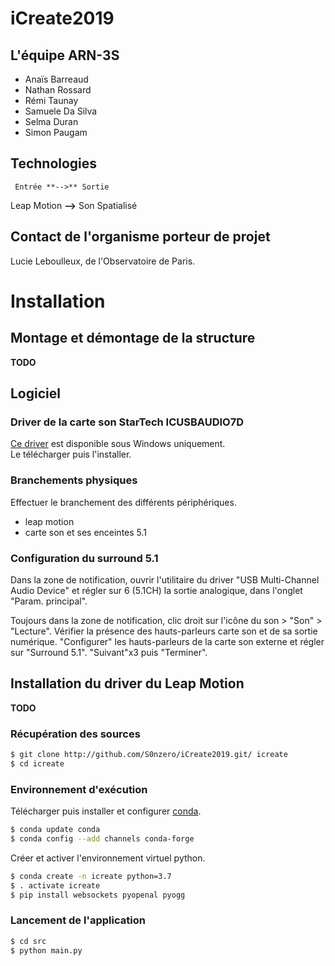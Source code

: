 
# iCreate2019

## L'équipe ARN-3S

* Anaïs Barreaud
* Nathan Rossard
* Rémi Taunay
* Samuele Da Silva
* Selma Duran
* Simon Paugam

## Technologies

     Entrée **-->** Sortie 
Leap Motion **-->** Son Spatialisé

## Contact de l'organisme porteur de projet

Lucie Leboulleux, de l'Observatoire de Paris.
 
# Installation

## Montage et démontage de la structure

**TODO**

## Logiciel

### Driver de la carte son StarTech ICUSBAUDIO7D

[Ce driver](https://sgcdn.startech.com/005329/media/sets/C-Media-CM6206_Drivers/[CMedia%20CM6206]%20Windows%20USB%207.1%20Audio%20Adapter.zip) est disponible sous Windows uniquement.  
Le télécharger puis l'installer.   

### Branchements physiques

Effectuer le branchement des différents périphériques.  
* leap motion
* carte son et ses enceintes 5.1

### Configuration du surround 5.1

Dans la zone de notification, ouvrir l'utilitaire du driver "USB Multi-Channel Audio Device" et régler sur 6 (5.1CH) la sortie analogique, dans l'onglet "Param. principal".

Toujours dans la zone de notification, clic droit sur l'icône du son > "Son" > "Lecture". Vérifier la présence des hauts-parleurs carte son et de sa sortie numérique. "Configurer" les hauts-parleurs de la carte son externe et régler sur "Surround 5.1". "Suivant"x3 puis "Terminer". 

## Installation du driver du Leap Motion

**TODO**

### Récupération des sources

```bash
$ git clone http://github.com/S0nzero/iCreate2019.git/ icreate
$ cd icreate
```

### Environnement d'exécution

Télécharger puis installer et configurer [conda](https://repo.anaconda.com/miniconda/Miniconda3-latest-Windows-x86_64.exe).

```bash
$ conda update conda
$ conda config --add channels conda-forge
```

Créer et activer l'environnement virtuel python.
```bash
$ conda create -n icreate python=3.7
$ . activate icreate
$ pip install websockets pyopenal pyogg 
```

### Lancement de l'application

```bash
$ cd src
$ python main.py
```
